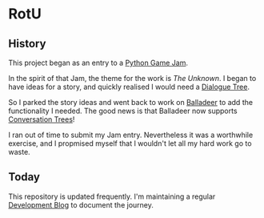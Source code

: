RotU
====

History
-------

This project began as an entry to a [Python Game Jam](https://itch.io/jam/python-game-jam-8).

In the spirit of that Jam, the theme for the work is *The Unknown*. I began to have ideas for a story,
and quickly realised I would need a [Dialogue Tree](https://en.wikipedia.org/wiki/Dialogue_tree).

So I parked the story ideas and went back to work on [Balladeer](https://tundish.github.io/balladeer/) to
add the functionality I needed. The good news is that Balladeer now supports
[Conversation Trees](https://balladeer.readthedocs.io/en/latest/conversation.html)!

I ran out of time to submit my Jam entry. Nevertheless it was a worthwhile exercise, and I propmised
myself that I wouldn't let all my hard work go to waste.

Today
-----

This repository is updated frequently. I'm maintaining a regular
[Development Blog](https://tundish.github.io/repo_of_the_unknown) to document the journey.
